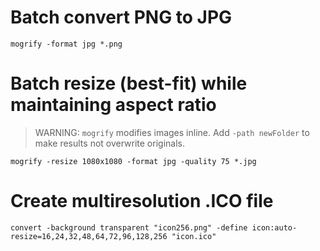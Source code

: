 # Batch convert PNG to JPG

```
mogrify -format jpg *.png
```

# Batch resize (best-fit) while maintaining aspect ratio

> WARNING: `mogrify` modifies images inline. Add `-path newFolder` to make results not overwrite originals.

```
mogrify -resize 1080x1080 -format jpg -quality 75 *.jpg
```

# Create multiresolution .ICO file
```
convert -background transparent "icon256.png" -define icon:auto-resize=16,24,32,48,64,72,96,128,256 "icon.ico"
```